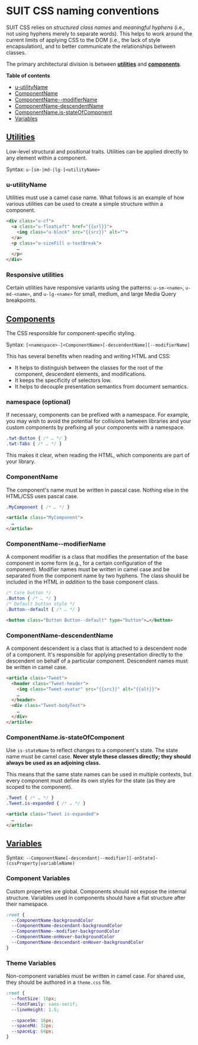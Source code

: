 # SUIT CSS naming conventions

SUIT CSS relies on _structured class names_ and _meaningful hyphens_ (i.e., not
using hyphens merely to separate words). This helps to work around the current
limits of applying CSS to the DOM (i.e., the lack of style encapsulation), and
to better communicate the relationships between classes.

The primary architectural division is between **[utilities](utilities.md)** and
**[components](components.md)**.

**Table of contents**

* [u-utilityName](#u-utilityName)
* [ComponentName](#ComponentName)
* [ComponentName--modifierName](#ComponentName--modifierName)
* [ComponentName-descendentName](#ComponentName-descendentName)
* [ComponentName.is-stateOfComponent](#is-stateOfComponent)
* [Variables](#variables)

## [Utilities](utilities.md)

Low-level structural and positional traits. Utilities can be applied directly
to any element within a component.

Syntax: `u-[sm-|md-|lg-]<utilityName>`

<a name="u-utilityName"></a>
### u-utilityName

Utilities must use a camel case name. What follows is an example of how various
utilities can be used to create a simple structure within a component.

```html
<div class="u-cf">
  <a class="u-floatLeft" href="{{url}}">
    <img class="u-block" src="{{src}}" alt="">
  </a>
  <p class="u-sizeFill u-textBreak">
    …
  </p>
</div>
```

### Responsive utilities

Certain utilities have responsive variants using the patterns: `u-sm-<name>`,
`u-md-<name>`, and `u-lg-<name>` for small, medium, and large Media Query
breakpoints.


## [Components](components.md)

The CSS responsible for component-specific styling.

Syntax: `[<namespace>-]<ComponentName>[-descendentName][--modifierName]`

This has several benefits when reading and writing HTML and CSS:

* It helps to distinguish between the classes for the root of the component,
  descendent elements, and modifications.
* It keeps the specificity of selectors low.
* It helps to decouple presentation semantics from document semantics.

### namespace (optional)

If necessary, components can be prefixed with a namespace. For example, you may
wish to avoid the potential for collisions between libraries and your custom
components by prefixing all your components with a namespace.

```css
.twt-Button { /* … */ }
.twt-Tabs { /* … */ }
```

This makes it clear, when reading the HTML, which components are part of your
library.

<a name="ComponentName"></a>
### ComponentName

The component's name must be written in pascal case. Nothing else in the
HTML/CSS uses pascal case.

```css
.MyComponent { /* … */ }
```

```html
<article class="MyComponent">
  …
</article>
```

<a name="ComponentName--modifierName"></a>
### ComponentName--modifierName

A component modifier is a class that modifies the presentation of the base
component in some form (e.g., for a certain configuration of the component).
Modifier names must be written in camel case and be separated from the
component name by two hyphens. The class should be included in the HTML _in
addition_ to the base component class.

```css
/* Core button */
.Button { /* … */ }
/* Default button style */
.Button--default { /* … */ }
```

```html
<button class="Button Button--default" type="button">…</button>
```

<a name="ComponentName-descendentName"></a>
### ComponentName-descendentName

A component descendent is a class that is attached to a descendent node of a
component. It's responsible for applying presentation directly to the
descendent on behalf of a particular component. Descendent names must be
written in camel case.

```html
<article class="Tweet">
  <header class="Tweet-header">
    <img class="Tweet-avatar" src="{{src}}" alt="{{alt}}">
    …
  </header>
  <div class="Tweet-bodyText">
    …
  </div>
</article>
```

<a name="is-stateOfComponent"></a>
### ComponentName.is-stateOfComponent

Use `is-stateName` to reflect changes to a component's state. The state name
must be camel case. **Never style these classes directly; they should always be
used as an adjoining class.**

This means that the same state names can be used in multiple contexts, but
every component must define its own styles for the state (as they are scoped to
the component).

```css
.Tweet { /* … */ }
.Tweet.is-expanded { /* … */ }
```

```html
<article class="Tweet is-expanded">
  …
</article>
```
## [Variables](variables.md)

Syntax: `--ComponentName[-descendant|--modifier][-onState]-(cssProperty|variableName)`

### Component Variables

Custom properties are global. Components should not expose the internal structure. Variables used in components should have a flat structure after their namespace.

```css
:root {
  --ComponentName-backgroundColor
  --ComponentName-descendant-backgroundColor
  --ComponentName--modifier-backgroundColor
  --ComponentName-onHover-backgroundColor
  --ComponentName-descendant-onHover-backgroundColor
}
```

### Theme Variables

Non-component variables must be written in camel case. For shared use, they should be authored in a `theme.css` file.

```css
:root {
  --fontSize: 16px;
  --fontFamily: sans-serif;
  --lineHeight: 1.5;

  --spaceSm: 16px;
  --spaceMd: 32px;
  --spaceLg: 64px;
}
```
